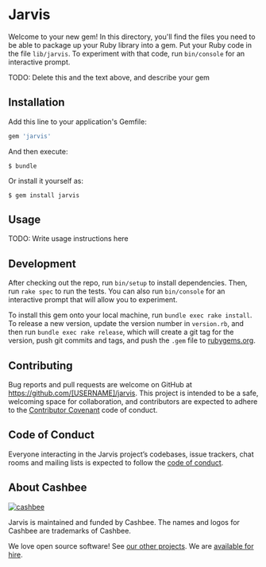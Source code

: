 # Jarvis

Welcome to your new gem! In this directory, you'll find the files you need to be able to package up your Ruby library into a gem. Put your Ruby code in the file `lib/jarvis`. To experiment with that code, run `bin/console` for an interactive prompt.

TODO: Delete this and the text above, and describe your gem

## Installation

Add this line to your application's Gemfile:

```ruby
gem 'jarvis'
```

And then execute:

    $ bundle

Or install it yourself as:

    $ gem install jarvis

## Usage

TODO: Write usage instructions here

## Development

After checking out the repo, run `bin/setup` to install dependencies. Then, run `rake spec` to run the tests. You can also run `bin/console` for an interactive prompt that will allow you to experiment.

To install this gem onto your local machine, run `bundle exec rake install`. To release a new version, update the version number in `version.rb`, and then run `bundle exec rake release`, which will create a git tag for the version, push git commits and tags, and push the `.gem` file to [rubygems.org](https://rubygems.org).

## Contributing

Bug reports and pull requests are welcome on GitHub at https://github.com/[USERNAME]/jarvis. This project is intended to be a safe, welcoming space for collaboration, and contributors are expected to adhere to the [Contributor Covenant](http://contributor-covenant.org) code of conduct.

## Code of Conduct

Everyone interacting in the Jarvis project’s codebases, issue trackers, chat rooms and mailing lists is expected to follow the [code of conduct](https://github.com/[USERNAME]/jarvis/blob/master/CODE_OF_CONDUCT.md).

## About Cashbee

[![cashbee][cashbee-logo]][cashbee]

Jarvis is maintained and funded by Cashbee.
The names and logos for Cashbee are trademarks of Cashbee.

We love open source software!
See [our other projects][community].
We are [available for hire][hire].

[cashbee]: https://www.cashbee.fr/?utm_source=github
[cashbee-logo]: https://assets.website-files.com/5de92161372b4da5bdf82ef1/5de937c51db32aaf9bd95427_Cashbee.svg
[community]: https://github.com/cashbee-team/
[hire]: https://www.cashbee.fr/recrutement
